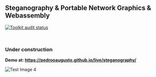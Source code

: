 ## Steganography &amp; Portable Network Graphics &amp; Webassembly

<p align="left">
  <a href="https://github.com/pedrooaugusto/steganography-png/actions">
    <img alt="Toolkit audit status" src="https://github.com/pedrooaugusto/steganography-png/workflows/Run Tests and Build/badge.svg">
  </a>
</p>

<br/>

### Under construction

**Demo at: https://pedrooaugusto.github.io/live/steganography/**

![Test Image 4](https://github.com/pedrooaugusto/steganography-png/blob/master/webapp/preview.png)
